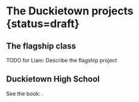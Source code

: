 # The Duckietown projects {status=draft}


## The flagship class

TODO for Liam: Describe the flagship project


## Duckietown High School

See the book: [](#dhs).

